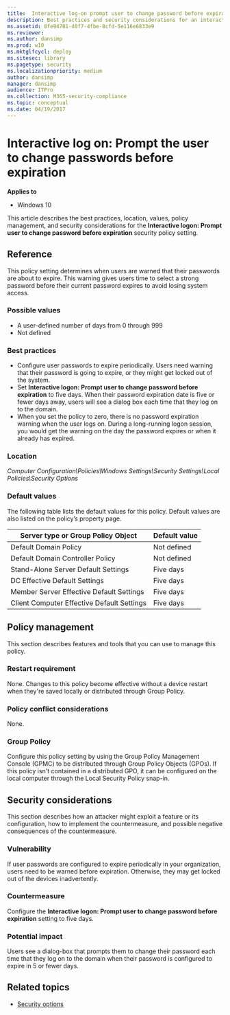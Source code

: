 ```yaml
---
title:  Interactive log-on prompt user to change password before expiration (Windows 10)
description: Best practices and security considerations for an interactive log-on prompt for users to change passwords before expiration.
ms.assetid: 8fe94781-40f7-4fbe-8cfd-5e116e6833e9
ms.reviewer: 
ms.author: dansimp
ms.prod: w10
ms.mktglfcycl: deploy
ms.sitesec: library
ms.pagetype: security
ms.localizationpriority: medium
author: dansimp
manager: dansimp
audience: ITPro
ms.collection: M365-security-compliance
ms.topic: conceptual
ms.date: 04/19/2017
---
```


# Interactive log on: Prompt the user to change passwords before expiration

**Applies to**
-   Windows 10

This article describes the best practices, location, values, policy management, and security considerations for the **Interactive logon: Prompt user to change password before expiration** security policy setting.

## Reference

This policy setting determines when users are warned that their passwords are about to expire. This warning gives users time to select a strong password before their current password expires to avoid losing system access.

### Possible values

-   A user-defined number of days from 0 through 999
-   Not defined

### Best practices

-  Configure user passwords to expire periodically. Users need warning that their password is going to expire, or they might  get locked out of the system.
-  Set **Interactive logon: Prompt user to change password before expiration** to five days. When their password expiration date is five or fewer days away, users will see a dialog box each time that they log on to the domain.
-  When you set the policy to zero, there is no password expiration warning when the user logs on. During a long-running logon session, you would get the warning on the day the password expires or when it already has expired.

### Location

*Computer Configuration\\Policies\\Windows Settings\\Security Settings\\Local Policies\\Security Options*

### Default values

The following table lists the default values for this policy. Default values are also listed on the policy’s property page.

| Server type or Group Policy Object | Default value |
| - | - |
| Default Domain Policy| Not defined| 
| Default Domain Controller Policy | Not defined| 
| Stand-Alone Server Default Settings | Five days|
| DC Effective Default Settings | Five days | 
| Member Server Effective Default Settings| Five days |
| Client Computer Effective Default Settings | Five days| 
 
## Policy management

This section describes features and tools that you can use to manage this policy.

### Restart requirement

None. Changes to this policy become effective without a device restart when they're saved locally or distributed through Group Policy.

### Policy conflict considerations

None.

### Group Policy

Configure this policy setting by using the Group Policy Management Console (GPMC) to be distributed through Group Policy Objects (GPOs). If this policy isn't contained in a distributed GPO, it can be configured on the local computer through the Local Security Policy snap-in.

## Security considerations

This section describes how an attacker might exploit a feature or its configuration, how to implement the countermeasure, and possible negative consequences of the countermeasure.

### Vulnerability

If user passwords are configured to expire periodically in your organization, users need to be warned before expiration. Otherwise, they may get locked out of the devices inadvertently.

### Countermeasure

Configure the **Interactive logon: Prompt user to change password before expiration** setting to five days.

### Potential impact

Users see a dialog-box that prompts them to change their password each time that they log on to the domain when their password is configured to expire in 5 or fewer days.

## Related topics

- [Security options](security-options.md)
